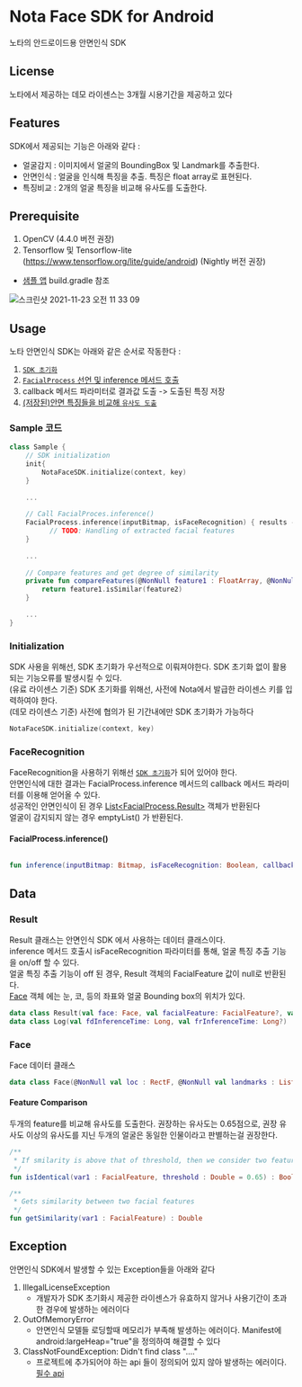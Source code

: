 # Nota Face SDK for Android
노타의 안드로이드용 안면인식 SDK

## License
노타에서 제공하는 데모 라이센스는 3개월 시용기간을 제공하고 있다  

  
## Features
SDK에서 제공되는 기능은 아래와 같다 :
* 얼굴감지 : 이미지에서 얼굴의 BoundingBox 및 Landmark를 추출한다.
* 안면인식 : 얼굴을 인식해 특징을 추출. 특징은 float array로 표현된다.
* 특징비교 : 2개의 얼굴 특징을 비교해 유사도를 도출한다.


## Prerequisite
1. OpenCV (4.4.0 버전 권장)
2. Tensorflow 및 Tensorflow-lite (https://www.tensorflow.org/lite/guide/android) (Nightly 버전 권장) 

- [샘플 앱](https://github.com/nota-github/Nota_FaceSDK_Sample_Android/tree/main/facesdksample) build.gradle 참조

![스크린샷 2021-11-23 오전 11 33 09](https://user-images.githubusercontent.com/75300554/142963202-2e5560c2-0b1b-4cca-8c16-ccbf8013f9d1.png)
    
## Usage
노타 안면인식 SDK는 아래와 같은 순서로 작동한다 : 
1. [`SDK 초기화`](#initialization)
2. [`FacialProcess` 선언 및 inference 메서드 호출](#FacialProcess)
3. callback 메서드 파라미터로 결과값 도출 -> 도출된 특징 저장
4. [(저장된)안면 특징들을 비교해 `유사도 도출`](#featurecomparison)
  
   
     
### Sample 코드
```kotlin
class Sample {
    // SDK initialization
    init{
        NotaFaceSDK.initialize(context, key)
    } 
    
    ...
    
    // Call FacialProces.inference()
    FacialProcess.inference(inputBitmap, isFaceRecognition) { results ->
          // TODO: Handling of extracted facial features
    }
    
    ...
    
    // Compare features and get degree of similarity
    private fun compareFeatures(@NonNull feature1 : FloatArray, @NonNull feature2 : FloatArray) : Double {
        return feature1.isSimilar(feature2)
    }
    
    ...
}

```
  
### Initialization
SDK 사용을 위해선, SDK 초기화가 우선적으로 이뤄져야한다. SDK 초기화 없이 활용되는 기능오류를 발생시킬 수 있다.  
(유료 라이센스 기준) SDK 초기화를 위해선, 사전에 Nota에서 발급한 라이센스 키를 입력하여야 한다.  
(데모 라이센스 기준) 사전에 협의가 된 기간내에만 SDK 초기화가 가능하다

```kotlin
NotaFaceSDK.initialize(context, key)
```
  
### FaceRecognition
FaceRecognition을 사용하기 위해선 [`SDK 초기화`](#initialization)가 되어 있어야 한다.  
안면인식에 대한 결과는 FacialProcess.inference 메서드의 callback 메서드 파라미터를 이용해 얻어올 수 있다.  
성공적인 안면인식이 된 경우 [List<FacialProcess.Result>](#Result) 객체가 반환된다  
얼굴이 감지되지 않는 경우 emptyList() 가 반환된다.  
  
  
#### FacialProcess.inference()

```kotlin

fun inference(inputBitmap: Bitmap, isFaceRecognition: Boolean, callback:(result: List<Result>)->Unit)

```
  
  
## Data
### Result
Result 클래스는 안면인식 SDK 에서 사용하는 데이터 클래스이다.  
inference 메서드 호출시 isFaceRecognition 파라미터를 통해, 얼굴 특징 추출 기능을 on/off 할 수 있다.  
얼굴 특징 추출 기능이 off 된 경우, Result 객체의 FacialFeature 값이 null로 반환된다.  
[Face](#face) 객체 에는 눈, 코, 등의 좌표와 얼굴 Bounding box의 위치가 있다.  
```kotlin
data class Result(val face: Face, val facialFeature: FacialFeature?, val detectedFaceBitmap: Bitmap, val log: Log)
data class Log(val fdInferenceTime: Long, val frInferenceTime: Long?)
```


### Face
Face 데이터 클래스
```kotlin
data class Face(@NonNull val loc : RectF, @NonNull val landmarks : List<PointF>)
```

#### Feature Comparison
두개의 feature를 비교해 유사도를 도출한다. 권장하는 유사도는 0.65점으로, 권장 유사도 이상의 유사도를 지닌 두개의 얼굴은 동일한 인물이라고 판별하는걸 권장한다.

```kotlin
/**
 * If smilarity is above that of threshold, then we consider two features to be identical
 */
fun isIdentical(var1 : FacialFeature, threshold : Double = 0.65) : Boolean

/**
 * Gets similarity between two facial features
 */
fun getSimilarity(var1 : FacialFeature) : Double

```

## Exception
안면인식 SDK에서 발생할 수 있는 Exception들을 아래와 같다  

1. IllegalLicenseException 
   - 개발자가 SDK 초기화시 제공한 라이센스가 유효하지 않거나 사용기간이 초과한 경우에 발생하는 에러이다
2. OutOfMemoryError
   - 안면인식 모델들 로딩할때 메모리가 부족해 발생하는 에러이다. Manifest에 android:largeHeap="true"을 정의하여 해결할 수 있다
3. ClassNotFoundException: Didn't find class "...."
   - 프로젝트에 추가되어야 하는 api 들이 정의되어 있지 않아 발생하는 에러이다. [필수 api](#Prerequisite)
